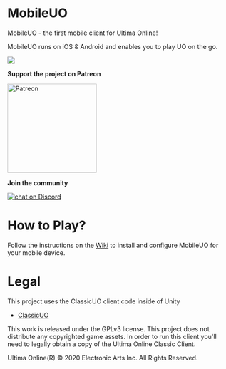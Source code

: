 # MobileUO

MobileUO - the first mobile client for Ultima Online!

MobileUO runs on iOS & Android and enables you to play UO on the go.

<img src="https://raw.githubusercontent.com/VoxelBoy/MobileUO/master/docs/images/MobileUOGitHubCover.png"/>

**Support the project on Patreon**

<a href="http://www.patreon.com/mobileuo"><img src="https://raw.githubusercontent.com/VoxelBoy/MobileUO/master/docs/images/become_a_patron_button%402x.png" alt="Patreon" width="200"/></a>

**Join the community**

<a href="https://discord.gg/d6NQsj3">
<img src="https://img.shields.io/discord/687638336482836481?logo=discord"
alt="chat on Discord"></a>

# How to Play?
Follow the instructions on the [Wiki](https://github.com/VoxelBoy/MobileUO/wiki) to install and configure MobileUO for your mobile device.

# Legal
This project uses the ClassicUO client code inside of Unity

* [ClassicUO](https://github.com/andreakarasho/ClassicUO)

This work is released under the GPLv3 license. This project does not distribute any copyrighted game assets. In order to run this client you'll need to legally obtain a copy of the Ultima Online Classic Client.

Ultima Online(R) © 2020 Electronic Arts Inc. All Rights Reserved.
